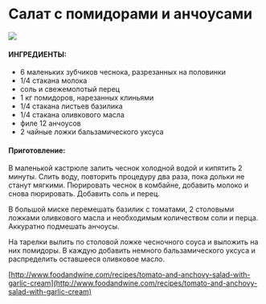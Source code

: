 # Салат с помидорами и анчоусами

![](https://s-media-cache-ak0.pinimg.com/564x/4f/28/d3/4f28d3f2b45ff75b7e43fa4a8f5d3752.jpg)

#### ИНГРЕДИЕНТЫ:

* 6 маленьких зубчиков чеснока, разрезанных на половинки
* 1/4 стакана молока
* соль и свежемолотый перец
* 1 кг помидоров, нарезанных клиньями
* 1/4 стакана листьев базилика
* 1/4 стакана оливкового масла
* филе 12 анчоусов
* 2 чайные ложки бальзамического уксуса

#### Приготовление:

В маленькой кастрюле залить чеснок холодной водой и кипятить 2 минуты. Слить воду, повторить процедуру два раза, пока дольки не станут мягкими. Пюрировать чеснок в комбайне, добавить молоко и снова пюрировать. Добавить соль и перец.

В большой миске перемешать базилик с томатами, 2 столовыми ложками оливкового масла и необходимым количеством соли и перца. Аккуратно подмешать анчоусы.

На тарелки вылить по столовой ложке чесночного соуса и выложить на них помидоры. В каждую добавить немного бальзамического уксуса и распределить оставшееся оливковое масло.

[http://www.foodandwine.com/recipes/tomato-and-anchovy-salad-with-garlic-cream](http://www.foodandwine.com/recipes/tomato-and-anchovy-salad-with-garlic-cream)

